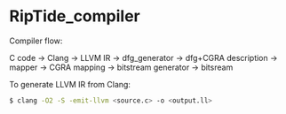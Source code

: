 # RipTide_compiler

Compiler flow:

C code -> Clang -> LLVM IR -> dfg_generator -> dfg+CGRA description -> mapper -> CGRA mapping -> bitstream generator -> bitsream 

To generate LLVM IR from Clang:

```bash
$ clang -O2 -S -emit-llvm <source.c> -o <output.ll>
```
